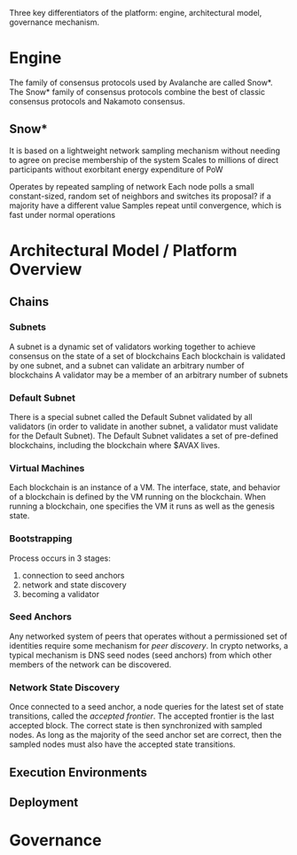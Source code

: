 Three key differentiators of the platform: engine, architectural model, governance mechanism.

# Engine
The family of consensus protocols used by Avalanche are called Snow*.
The Snow* family of consensus protocols combine the best of classic consensus protocols and Nakamoto consensus.

## Snow*
It is based on a lightweight network sampling mechanism without needing to agree on precise membership of the system
Scales to millions of direct participants without exorbitant energy expenditure of PoW

Operates by repeated sampling of network
Each node polls a small constant-sized, random set of neighbors and switches its proposal? if a majority have a different value
Samples repeat until convergence, which is fast under normal operations

# Architectural Model / Platform Overview
## Chains
### Subnets
A subnet is a dynamic set of validators working together to achieve consensus on the state of a set of blockchains
Each blockchain is validated by one subnet, and a subnet can validate an arbitrary number of blockchains
A validator may be a member of an arbitrary number of subnets

### Default Subnet
There is a special subnet called the Default Subnet validated by all validators (in order to validate in another subnet, a validator must validate for the Default Subnet). The Default Subnet validates a set of pre-defined blockchains, including the blockchain where $AVAX lives.

### Virtual Machines
Each blockchain is an instance of a VM. The interface, state, and behavior of a blockchain is defined by the VM running on the blockchain. When running a blockchain, one specifies the VM it runs as well as the genesis state.

### Bootstrapping
Process occurs in 3 stages:
1. connection to seed anchors
2. network and state discovery
3. becoming a validator

### Seed Anchors
Any networked system of peers that operates without a permissioned set of identities require some mechanism for *peer discovery*. In crypto networks, a typical mechanism is DNS seed nodes (seed anchors) from which other members of the network can be discovered.

### Network State Discovery
Once connected to a seed anchor, a node queries for the latest set of state transitions, called the *accepted frontier*. The accepted frontier is the last accepted block. The correct state is then synchronized with sampled nodes. As long as the majority of the seed anchor set are correct, then the sampled nodes must also have the accepted state transitions.

## Execution Environments

## Deployment


# Governance
